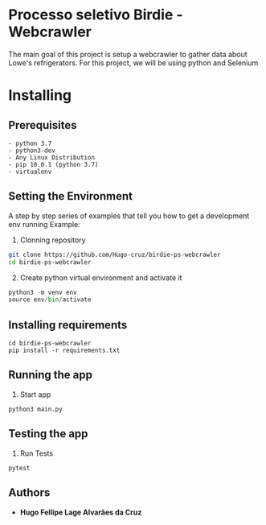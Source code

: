 # Processo seletivo Birdie - Webcrawler

The main goal of this project is setup a webcrawler to gather data about Lowe's refrigerators.
For this project, we will be using python and Selenium

# Installing

## Prerequisites

```
- python 3.7
- python3-dev
- Any Linux Distribution
- pip 10.0.1 (python 3.7)
- virtualenv
```

## Setting the Environment

A step by step series of examples that tell you how to get a development env running
Example:

  1. Clonning repository
```bash
git clone https://github.com/Hugo-cruz/birdie-ps-webcrawler
cd birdie-ps-webcrawler
```

  2. Create python virtual environment and activate it
```python
python3 -m venv env
source env/bin/activate
```

## Installing requirements
```
cd birdie-ps-webcrawler
pip install -r requirements.txt
```


## Running the app
  1. Start app 
```
python3 main.py
```


## Testing the app
  1. Run Tests 
```
pytest
```

## Authors

* **Hugo Fellipe Lage Alvarães da Cruz**